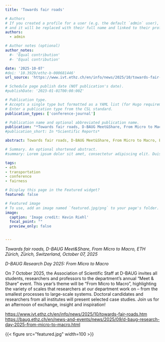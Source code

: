 ```yaml
---
title: 'Towards fair roads'

# Authors
# If you created a profile for a user (e.g. the default `admin` user), write the username (folder name) here
# and it will be replaced with their full name and linked to their profile.
authors:
  - admin

# Author notes (optional)
author_notes:
  #- 'Equal contribution'
  #- 'Equal contribution'

date: '2025-10-07'
#doi: '10.3929/ethz-b-000681446'
url_source: 'https://www.ivt.ethz.ch/en/info/news/2025/10/towards-fair-roads.htm'

# Schedule page publish date (NOT publication's date).
#publishDate: '2023-01-01T00:00:00Z'

# Publication type.
# Accepts a single type but formatted as a YAML list (for Hugo requirements).
# Enter a publication type from the CSL standard.
publication_types: ['conference-journal']

# Publication name and optional abbreviated publication name.
publication: "*Towards fair roads, D-BAUG Meet&Share, From Micro to Macro, ETH Zürich, Zürich, Switzerland, October 07, 2025*"
#publication_short: In *Scientific Reports*

abstract: Towards fair roads, D-BAUG Meet&Share, From Micro to Macro, ETH Zürich, Zürich, Switzerland, October 07, 2025

# Summary. An optional shortened abstract.
#summary: Lorem ipsum dolor sit amet, consectetur adipiscing elit. Duis posuere tellus ac convallis placerat. Proin tincidunt magna sed ex sollicitudin condimentum.

tags: 
- eth
- transportation
- conference
- fairness

# Display this page in the Featured widget?
featured: false

# Featured image
# To use, add an image named `featured.jpg/png` to your page's folder. 
image:
  caption: 'Image credit: Kevin Riehl'
  focal_point: ""
  preview_only: false


---
```

*Towards fair roads, D-BAUG Meet&Share, From Micro to Macro, ETH Zürich, Zürich, Switzerland, October 07, 2025*

*D-BAUG Research Day 2025: From Micro to Macro*

On 7 October 2025, the Association of Scientific Staff at D-BAUG invites all students, researchers and professors to the department’s annual “Meet & Share” event. This year’s theme will be “From Micro to Macro”, highlighting the variety of scales that researchers at our department work on – from the smallest processes to large-scale systems. Doctoral candidates and researchers from all institutes will present selected case studies. Join us for an afternoon of exchange, insight and inspiration!

https://www.ivt.ethz.ch/en/info/news/2025/10/towards-fair-roads.htm
https://baug.ethz.ch/en/news-and-events/news/2025/09/d-baug-research-day-2025-from-micro-to-macro.html

{{< figure src="featured.jpg" width=100 >}}
